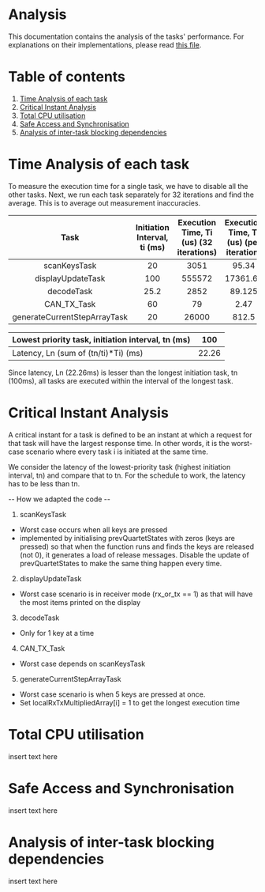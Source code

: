 # Analysis
This documentation contains the analysis of the tasks' performance. For explanations on their implementations, please read [this file](README.md).

# Table of contents
1. [Time Analysis of each task](#time_analysis)
2. [Critical Instant Analysis](#critical)
4. [Total CPU utilisation](#CPU_utilisation)
5. [Safe Access and Synchronisation](#safety_features)
6. [Analysis of inter-task blocking dependencies](#intertask_blocking)





# Time Analysis of each task <a name="time_analysis"></a>

To measure the execution time for a single task, we have to disable all the other tasks. Next, we run each task separately for 32 iterations and find the average. This is to average out measurement inaccuracies.


|             Task             | Initiation Interval, ti (ms) | Execution Time, Ti (us) (32 iterations) | Execution Time, Ti (us) (per iteration) | tn/ti | (tn/ti)*Ti (s) |                 Commit ID                |
|:----------------------------:|:----------------------------:|:---------------------------------------:|:---------------------------------------:|:-----:|:--------------:|:----------------------------------------:|
| scanKeysTask                 |                           20 |                                    3051 |                                   95.34 |     5 |    0.000476719 | 4e62d4fa369764adce4eb34d112c3d424d3daae7 |
| displayUpdateTask            |                          100 |                                  555572 |                                17361.63 |     1 |    0.017361625 | c2020273debcac73a500bc6ae7fe348c4ae6c57c |
| decodeTask                   |                         25.2 |                                    2852 |                                  89.125 |  3.97 |    0.000353671 | 8901783b784156c23fd8db63d74868925d00c72c |
| CAN_TX_Task                  |                           60 |                                      79 |                                    2.47 |  1.67 |    4.11458E-06 | 4852abb2121396965b59a2d9735347eb99a36166 |
| generateCurrentStepArrayTask |                           20 |                                   26000 |                                   812.5 |     5 |      0.0040625 | 9a9f857e22da221b61651f16c45e3e618d74ba2f |

| Lowest priority task, initiation interval, tn (ms) | 100   |
|----------------------------------------------------|-------|
| Latency, Ln (sum of (tn/ti)*Ti) (ms)               | 22.26 |

Since latency, Ln (22.26ms) is lesser than the longest initiation task, tn (100ms), all tasks are executed within the interval of the longest task.

# Critical Instant Analysis <a name="critical"></a>
A critical instant for a task is defined to be an instant at which a request for that task will have the largest response time. In other words, it is the worst-case scenario where every task i is initiated at the same time. 

We consider the latency of the lowest-priority task (highest initiation interval, tn) and compare that to tn. For the schedule to work, the latency has to be less than tn. 

-- How we adapted the code --

1. scanKeysTask
- Worst case occurs when all keys are pressed 
- implemented by initialising prevQuartetStates with zeros (keys are pressed) so that when the function runs and finds the keys are released (not 0), it generates a load of release messages. Disable the update of prevQuartetStates to make the same thing happen every time.

2. displayUpdateTask
- Worst case scenario is in receiver mode (rx_or_tx == 1) as that will have the most items printed on the display

3. decodeTask
- Only for 1 key at a time

4. CAN_TX_Task
- Worst case depends on scanKeysTask

5. generateCurrentStepArrayTask
- Worst case scenario is when 5 keys are pressed at once. 
- Set localRxTxMultipliedArray[i] = 1 to get the longest execution time 


# Total CPU utilisation <a name="CPU_utilisation"></a>
insert text here 

# Safe Access and Synchronisation <a name="safety_features"></a>
insert text here 

# Analysis of inter-task blocking dependencies <a name="intertask_blocking"></a>
insert text here 

